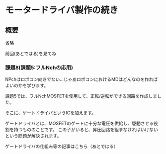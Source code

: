 # モータードライバ製作の続き
## 概要
省略

前回(あとではる)を見てね

### 課題8(課題5:フルNchの応用)
NPchはロボコン向きでない...じゃあロボコンにおけるMDはどんなのを作ればよいのかを学びます。

課題5では、フルNchMOSFETを使用して、正転/逆転ができる回路を作成しました。

そこに、ゲートドライバというICを加えます。

ゲートドライバとは、MOSFETのゲートに十分な電圧を供給し、駆動させる役割を持つもののことです。
この子がいると、昇圧回路を組まなければいけないという問題が解決されます。

ゲートドライバの仕組み等の記事はこちら（あとではる）
